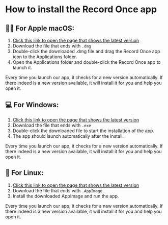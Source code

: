 # How to install the Record Once app

## 👩‍💻 For Apple macOS:
1. [Click this link to open the page that shows the latest version](https://github.com/recordonce/app/releases/latest)
2. Download the file that ends with `.dmg`
3. Double-click the downloaded .dmg file and drag the Record Once app icon to the Applications folder.
4. Open the Applications folder and double-click the Record Once app to launch it.

Every time you launch our app, it checks for a new version automatically. If there indeed is a new version available, it will install it for you and help you open it.

## 💻 For Windows:
1. [Click this link to open the page that shows the latest version](https://github.com/recordonce/app/releases/latest)
2. Download the file that ends with `.exe`
3. Double-click the downloaded file to start the installation of the app.
4. The app should launch automatically after the install.

Every time you launch our app, it checks for a new version automatically. If there indeed is a new version available, it will install it for you and help you open it.

## 🐧 For Linux:
1. [Click this link to open the page that shows the latest version](https://github.com/recordonce/app/releases/latest)
2. Download the file that ends with `.AppImage`
3. Install the downloaded AppImage and run the app.

Every time you launch our app, it checks for a new version automatically. If there indeed is a new version available, it will install it for you and help you open it.
